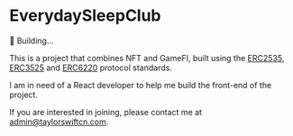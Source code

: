# EverydaySleepClub

🚧 Building...

This is a project that combines NFT and GameFI, built using the [ERC2535](https://github.com/mudgen/diamond-3), [ERC3525](https://github.com/solv-finance/erc-3525) and [ERC6220](https://github.com/rmrk-team/evm) protocol standards.

I am in need of a React developer to help me build the front-end of the project. 

If you are interested in joining, please contact me at admin@taylorswiftcn.com.
